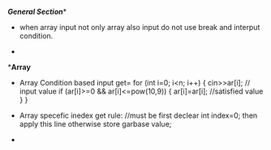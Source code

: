 *****************General Section******************
* when array input not only array also input do not use break and interput condition.

* 








*******************Array******************
* Array Condition based input get=
        for (int i=0; i<n; i++)
        {
            cin>>ar[i]; // input value
            if (ar[i]>=0 && ar[i]<=pow(10,9))
            {
            ar[i]=ar[i]; //satisfied value
            }
        }

* Array specefic inedex get rule:
    //must be first declear int index=0; 
    then apply this line otherwise store garbase value; 

* 


